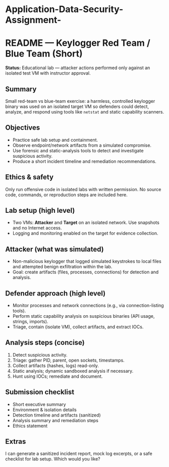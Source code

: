 # Application-Data-Security-Assignment-
# README — Keylogger Red Team / Blue Team (Short)

**Status:** Educational lab — attacker actions performed only against an isolated test VM with instructor approval.

## Summary

Small red-team vs blue-team exercise: a harmless, controlled keylogger binary was used on an isolated target VM so defenders could detect, analyze, and respond using tools like `netstat` and static capability scanners.

## Objectives

* Practice safe lab setup and containment.
* Observe endpoint/network artifacts from a simulated compromise.
* Use forensic and static-analysis tools to detect and investigate suspicious activity.
* Produce a short incident timeline and remediation recommendations.

## Ethics & safety

Only run offensive code in isolated labs with written permission. No source code, commands, or reproduction steps are included here.

## Lab setup (high level)

* Two VMs: **Attacker** and **Target** on an isolated network. Use snapshots and no Internet access.
* Logging and monitoring enabled on the target for evidence collection.

## Attacker (what was simulated)

* Non-malicious keylogger that logged simulated keystrokes to local files and attempted benign exfiltration within the lab.
* Goal: create artifacts (files, processes, connections) for detection and analysis.

## Defender approach (high level)

* Monitor processes and network connections (e.g., via connection-listing tools).
* Perform static capability analysis on suspicious binaries (API usage, strings, imports).
* Triage, contain (isolate VM), collect artifacts, and extract IOCs.

## Analysis steps (concise)

1. Detect suspicious activity.
2. Triage: gather PID, parent, open sockets, timestamps.
3. Collect artifacts (hashes, logs) read-only.
4. Static analysis; dynamic sandboxed analysis if necessary.
5. Hunt using IOCs; remediate and document.

## Submission checklist

* Short executive summary
* Environment & isolation details
* Detection timeline and artifacts (sanitized)
* Analysis summary and remediation steps
* Ethics statement

## Extras

I can generate a sanitized incident report, mock log excerpts, or a safe checklist for lab setup. Which would you like?
